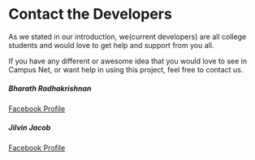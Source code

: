 # Contact the Developers

As we stated in our introduction, we(current developers) are all college students and would love to get help and support from you all.

If you have any different or awesome idea that you would love to see in Campus Net, or want help in using this project, feel free to contact us.

##### Bharath Radhakrishnan
[Facebook Profile](https://www.facebook.com/jrgunner10)

##### Jilvin Jacob
[Facebook Profile](https://www.facebook.com/jilvinjacob)
